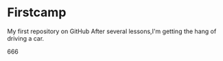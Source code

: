 # Firstcamp
My first repository on GitHub
After several lessons,I'm getting the hang of driving a car.

666
